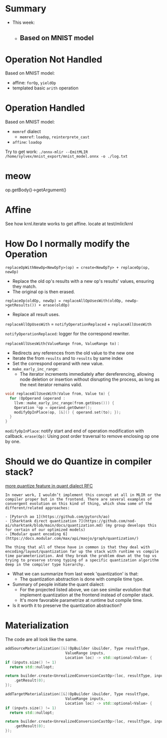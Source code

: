 # Summary

- This week:
	- Based on MNIST model
		- 

# Operation Not Handled

Based on MNIST model:
- affine: `forOp`, `yieldOp`
- templated basic `arith` operation

# Operation Handled

Based on MNIST model:
- `memref` dialect
	- `memref`: `loadop`, `reinterprete_cast`
- `affine`: `loadop`

Try to get work:
`./onnx-mlir --EmitMLIR /home/sylvex/mnist_export/mnist_model.onnx -o ./log.txt`
# meow

op.getBody()->getArgument()

# Affine

See how krnl.iterate works to get affine.
locate at test/mlir/krnl

# How Do I normally modify the Operation

`replaceOpWithNewOp<NewOpTy>(op) = create<NewOpTy> + replaceOp(op, newOp)`
- Replace the old op's results with a new op's results' values, ensuring they match. 
- The original op is then erased.

`replaceOp(oldOp, newOp) = replaceAllOpUsesWith(oldOp, newOp->getResults()) + erase(oldOp)`
- Replace all result uses.

`replaceAllOpUsesWith` = `notifyOperationReplaced` + `replaceAllUsesWith`

`notifyOperationReplaced`: logger for the correspond rewriter.

`replaceAllUsesWith(ValueRange from, ValueRange to)` :
- Redirects any references from the old value to the new one
- Iterate the from `results` and to `results` by same index 
- Set the correspond operand with new value.
- `make_early_inc_range`: 
	- The iterator increments immediately after dereferencing, allowing node deletion or insertion without disrupting the process, as long as the next iterator remains valid.

```cpp
void replaceAllUsesWith(Value from, Value to) {
  for (OpOperand &operand : 
    llvm::make_early_inc_range(from.getUses())) {
    Operation *op = operand.getOwner();
    modifyOpInPlace(op, [&]() { operand.set(to); });
  }
}

```

`modifyOpInPlace`: notify start and end of operation modification with callback.
`erase(Op)`: Using post order traversal to remove enclosing op one by one.

# Should we do Quantize in compiler stack?

[more quantize feature in quant dialect RFC](https://discourse.llvm.org/t/rfc-add-suport-for-quantilequantizedtype-in-quant-dialect/80346)

```
In newer work, I wouldn’t implement this concept at all in MLIR or the compiler proper but in the frontend. There are several examples of convergent evolution on this kind of thing, which show some of the different/related approaches:

- [Pytorch ao 1](https://github.com/pytorch/ao)
- [Sharktank direct quantization 7](https://github.com/nod-ai/sharktank/blob/main/docs/quantization.md) (my group develops this for certain of our optimized models)
- [Modular quant encoding 6](https://docs.modular.com/max/api/maojo/graph/quantization/)

The thing that all of these have in common is that they deal with encoding/layout/quantization far up the stack with runtime vs compile time parameterization. And they break the problem down at the top vs trying to preserve strong typing of a specific quantization algorithm deep in the compiler type hierarchy.
```

- What we can summarize from last week 'quantization' is that:
	- The quantization abstraction is done with compile time type.
- Summary of people initiate the quant dialect:
	- For the projected listed above, we can see similar evolution that implement quantization at the frontend instead of compiler stack.
	- It's more favorable parametrize at runtime but compile time.
- Is it worth it to preserve the quantization abstraction?
# Materialization

The code are all look like the same.
```cpp
addSourceMaterialization([&](OpBuilder &builder, Type resultType,
						   ValueRange inputs,
						   Location loc) -> std::optional<Value> {
if (inputs.size() != 1)
  return std::nullopt;

return builder.create<UnrealizedConversionCastOp>(loc, resultType, inputs)
	.getResult(0);
});

addTargetMaterialization([&](OpBuilder &builder, Type resultType,
						   ValueRange inputs,
						   Location loc) -> std::optional<Value> {
if (inputs.size() != 1)
  return std::nullopt;

return builder.create<UnrealizedConversionCastOp>(loc, resultType, inputs)
	.getResult(0);
});
```